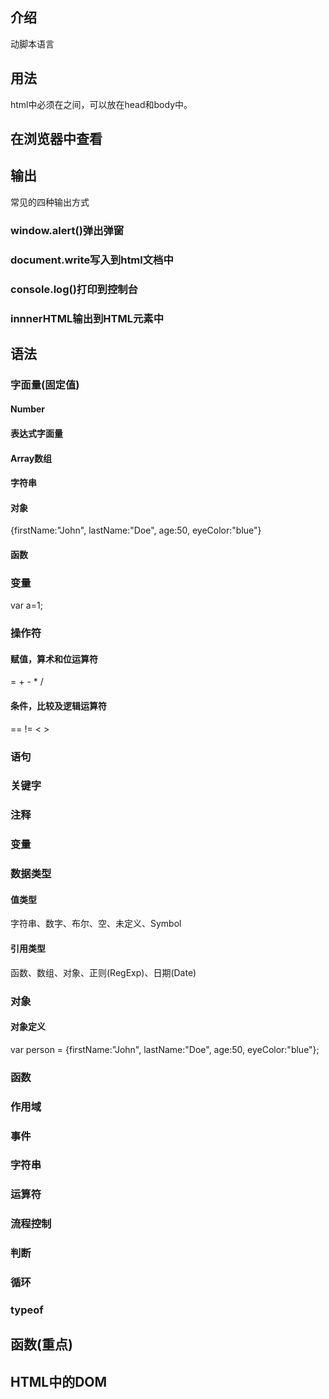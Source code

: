 ## 介绍
动脚本语言
## 用法
html中必须在<scritp></script>之间，可以放在head和body中。
## 在浏览器中查看
## 输出
常见的四种输出方式
### window.alert()弹出弹窗
### document.write写入到html文档中
### console.log()打印到控制台
### innnerHTML输出到HTML元素中
## 语法
### 字面量(固定值)
#### Number
#### 表达式字面量
#### Array数组
#### 字符串
#### 对象
{firstName:"John", lastName:"Doe", age:50, eyeColor:"blue"}
#### 函数
### 变量
var a=1;
### 操作符
#### 赋值，算术和位运算符	
= + - * /
#### 条件，比较及逻辑运算符	
==  != <  > 	
### 语句
### 关键字
### 注释
### 变量
### 数据类型
#### 值类型
字符串、数字、布尔、空、未定义、Symbol
#### 引用类型
函数、数组、对象、正则(RegExp)、日期(Date)
### 对象
#### 对象定义
var person = {firstName:"John", lastName:"Doe", age:50, eyeColor:"blue"};
### 函数
### 作用域
### 事件
### 字符串
### 运算符
### 流程控制
### 判断
### 循环
### typeof
## 函数(重点)
## HTML中的DOM